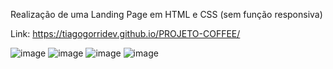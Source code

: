 Realização de uma Landing Page em HTML e CSS (sem função responsiva)

Link: https://tiagogorridev.github.io/PROJETO-COFFEE/

![image](https://github.com/tiagogorridev/PROJETO-COFFEE/assets/155651809/56cb6072-718c-4865-b54e-8759185860bb)
![image](https://github.com/tiagogorridev/PROJETO-COFFEE/assets/155651809/21f267a3-54ae-4c31-a8fe-0c77c2d830e7)
![image](https://github.com/tiagogorridev/PROJETO-COFFEE/assets/155651809/c017e7e1-2dc3-4432-bf94-5c7198ef327f)
![image](https://github.com/tiagogorridev/PROJETO-COFFEE/assets/155651809/456190b4-b21f-4519-b395-cca4bdf9d033)

